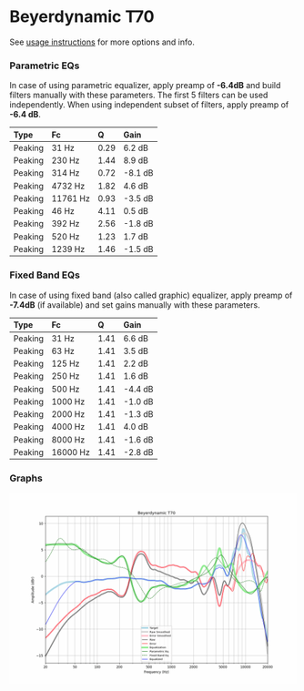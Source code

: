 # Beyerdynamic T70
See [usage instructions](https://github.com/jaakkopasanen/AutoEq#usage) for more options and info.

### Parametric EQs
In case of using parametric equalizer, apply preamp of **-6.4dB** and build filters manually
with these parameters. The first 5 filters can be used independently.
When using independent subset of filters, apply preamp of **-6.4 dB**.

| Type    | Fc       |    Q | Gain    |
|:--------|:---------|:-----|:--------|
| Peaking | 31 Hz    | 0.29 | 6.2 dB  |
| Peaking | 230 Hz   | 1.44 | 8.9 dB  |
| Peaking | 314 Hz   | 0.72 | -8.1 dB |
| Peaking | 4732 Hz  | 1.82 | 4.6 dB  |
| Peaking | 11761 Hz | 0.93 | -3.5 dB |
| Peaking | 46 Hz    | 4.11 | 0.5 dB  |
| Peaking | 392 Hz   | 2.56 | -1.8 dB |
| Peaking | 520 Hz   | 1.23 | 1.7 dB  |
| Peaking | 1239 Hz  | 1.46 | -1.5 dB |

### Fixed Band EQs
In case of using fixed band (also called graphic) equalizer, apply preamp of **-7.4dB**
(if available) and set gains manually with these parameters.

| Type    | Fc       |    Q | Gain    |
|:--------|:---------|:-----|:--------|
| Peaking | 31 Hz    | 1.41 | 6.6 dB  |
| Peaking | 63 Hz    | 1.41 | 3.5 dB  |
| Peaking | 125 Hz   | 1.41 | 2.2 dB  |
| Peaking | 250 Hz   | 1.41 | 1.6 dB  |
| Peaking | 500 Hz   | 1.41 | -4.4 dB |
| Peaking | 1000 Hz  | 1.41 | -1.0 dB |
| Peaking | 2000 Hz  | 1.41 | -1.3 dB |
| Peaking | 4000 Hz  | 1.41 | 4.0 dB  |
| Peaking | 8000 Hz  | 1.41 | -1.6 dB |
| Peaking | 16000 Hz | 1.41 | -2.8 dB |

### Graphs
![](./Beyerdynamic%20T70.png)